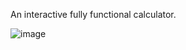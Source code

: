 An interactive fully functional calculator.

![image](https://github.com/Dikruzz/Calculator-webapp/assets/69112022/39668bae-5e95-4770-a082-5d33b9539037)
